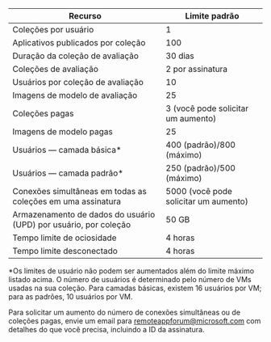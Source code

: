 
|Recurso | Limite padrão|
|--------------|--------|
|Coleções por usuário| 1|
|Aplicativos publicados por coleção|	100|	
|Duração da coleção de avaliação| 30 dias|
|Coleções de avaliação| 2 por assinatura|
|Usuários por coleção de avaliação| 10|
|Imagens de modelo de avaliação|	25|
|Coleções pagas| 3 (você pode solicitar um aumento)|
|Imagens de modelo pagas| 25|	
|Usuários — camada básica*| 400 (padrão)/800 (máximo)|
|Usuários — camada padrão*| 250 (padrão)/500 (máximo)|
|Conexões simultâneas em todas as coleções em uma assinatura| 5000 (você pode solicitar um aumento)|
|Armazenamento de dados do usuário (UPD) por usuário, por coleção| 50 GB|
|Tempo limite de ociosidade| 4 horas|
|Tempo limite desconectado| 4 horas|

*Os limites de usuário não podem ser aumentados além do limite máximo listado acima. O número de usuários é determinado pelo número de VMs usadas na sua coleção. Para camadas básicas, existem 16 usuários por VM; para as padrões, 10 usuários por VM.

Para solicitar um aumento do número de conexões simultâneas ou de coleções pagas, envie um email para [remoteappforum@microsoft.com](mailto:remoteappforum@microsoft.com) com detalhes do que você precisa, incluindo a ID da assinatura.

<!---HONumber=July15_HO4-->